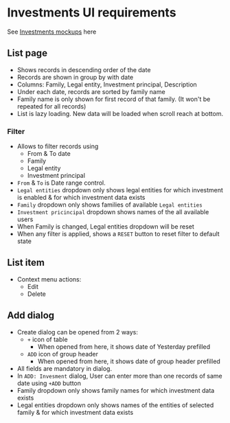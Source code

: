 # Investments UI requirements

See [Investments mockups](https://drive.google.com/drive/folders/1A-wnVDLyK2-5pEcxuyrCWys6QMsjiEQR) here

## List page

- Shows records in descending order of the date
- Records are shown in group by with date
- Columns: Family, Legal entity, Investment principal, Description
- Under each date, records are sorted by family name
- Family name is only shown for first record of that family. (It won't be repeated for all records)
- List is lazy loading. New data will be loaded when scroll reach at bottom.

### Filter

- Allows to filter records using
  - From & To date
  - Family
  - Legal entity
  - Investment principal
- `From` & `To` is Date range control.
- `Legal entities` dropdown only shows legal entities for which investment is enabled & for which investment data exists
- `Family` dropdown only shows families of available `Legal entities` 
- `Investment pricincipal` dropdown shows names of the all available users
- When Family is changed, Legal entities dropdown will be reset
- When any filter is applied, shows a `RESET` button to reset filter to default state

## List item

- Context menu actions:
  - Edit
  - Delete

## Add dialog

- Create dialog can be opened from 2 ways:
  - `+` icon of table
    - When opened from here, it shows date of Yesterday prefilled
  - `ADD`  icon of group header
    - When opened from here, it shows date of group header prefilled
- All fields are mandatory in dialog.
- In `ADD: Invesment` dialog, User can enter more than one records of same date using `+ADD` button
- Family dropdown only shows family names for which investment data exists
- Legal entities dropdown only shows names of the entities of selected family &  for which investment data exists
